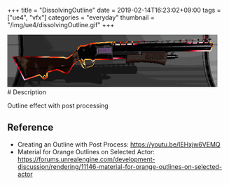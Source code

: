 +++
title = "DissolvingOutline"
date = 2019-02-14T16:23:02+09:00
tags = ["ue4", "vfx"]
categories = "everyday"
thumbnail = "/img/ue4/dissolvingOutline.gif"
+++

<div class="image">
<img src="/img/ue4/dissolvingOutline.gif" style="max-width: 480px;">
</div>

<div class="description">
# Description

Outline effect with post processing

## Reference

- Creating an Outline with Post Process: https://youtu.be/IEHxjw6VEMQ
- Material for Orange Outlines on Selected Actor: https://forums.unrealengine.com/development-discussion/rendering/11146-material-for-orange-outlines-on-selected-actor